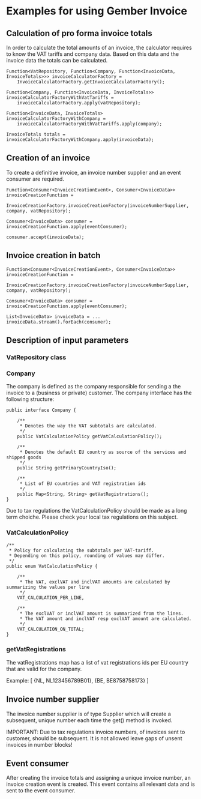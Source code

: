 # Examples for using Gember Invoice

## Calculation of pro forma invoice totals

In order to calculate the total amounts of an invoice, the calculator requires to know the VAT tariffs and company data. Based on this data and the invoice data the totals can be calculated.

    Function<VatRepository, Function<Company, Function<InvoiceData, InvoiceTotals>>> invoiceCalculatorFactory =
        InvoiceCalculatorFactory.getInvoiceCalculatorFactory();

    Function<Company, Function<InvoiceData, InvoiceTotals>> invoiceCalculatorFactoryWithVatTariffs =
        invoiceCalculatorFactory.apply(vatRepository);

    Function<InvoiceData, InvoiceTotals> invoiceCalculatorFactoryWithCompany =
        invoiceCalculatorFactoryWithVatTariffs.apply(company);

    InvoiceTotals totals = invoiceCalculatorFactoryWithCompany.apply(invoiceData);
   
        
## Creation of an invoice

To create a definitive invoice, an invoice number supplier and an event consumer are required.

    Function<Consumer<InvoiceCreationEvent>, Consumer<InvoiceData>> invoiceCreationFunction =
        InvoiceCreationFactory.invoiceCreationFactory(invoiceNumberSupplier, company, vatRepository);

    Consumer<InvoiceData> consumer = invoiceCreationFunction.apply(eventConsumer);

    consumer.accept(invoiceData);

## Invoice creation in batch

    Function<Consumer<InvoiceCreationEvent>, Consumer<InvoiceData>> invoiceCreationFunction =
        InvoiceCreationFactory.invoiceCreationFactory(invoiceNumberSupplier, company, vatRepository);

    Consumer<InvoiceData> consumer = invoiceCreationFunction.apply(eventConsumer);

    List<InvoiceData> invoiceData = ...
    invoiceData.stream().forEach(consumer);


## Description of input parameters

### VatRepository class

### Company

The company is defined as the company responsible for sending a the invoice to a (business or private) customer. The company interface has the following structure:

    public interface Company {

        /**
         * Denotes the way the VAT subtotals are calculated.
         */
        public VatCalculationPolicy getVatCalculationPolicy();

        /**
         * Denotes the default EU country as source of the services and shipped goods
         */
        public String getPrimaryCountryIso();

        /**
         * List of EU countries and VAT registration ids
         */
        public Map<String, String> getVatRegistrations();
    }
    
Due to tax regulations the VatCalculationPolicy should be made as a long term choiche. Please check your local tax regulations on this subject.

### VatCalculationPolicy

    /**
     * Policy for calculating the subtotals per VAT-tariff.
     * Depending on this policy, rounding of values may differ.
     */
    public enum VatCalculationPolicy {

        /**
         * The VAT, exclVAT and inclVAT amounts are calculated by summarizing the values per line
         */
        VAT_CALCULATION_PER_LINE,

        /**
         * The exclVAT or inclVAT amount is summarized from the lines.
         * The VAT amount and inclVAT resp exclVAT amount are calculated.
         */
        VAT_CALCULATION_ON_TOTAL;
    }

### getVatRegistrations

The vatRegistrations map has a list of vat registrations ids per EU country that are valid for the company.

Example:
[ {NL, NL123456789B01},
  {BE, BE8758758173} ]

## Invoice number supplier
The invoice number supplier is of type Supplier<Long> which will create a subsequent, unique number each time the get() method is invoked.

IMPORTANT:
Due to tax regulations invoice numbers, of invoices sent to customer, should be subsequent. It is not allowed leave gaps of unsent invoices in number blocks!

## Event consumer
After creating the invoice totals and assigning a unique invoice number, an invoice creation event is created.
This event contains all relevant data and is sent to the event consumer. 



